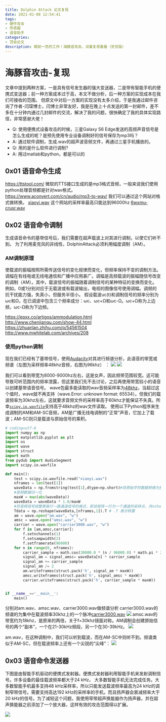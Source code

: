 ```yaml
---
title: Dolphin Attack 论文复现
date: 2021-01-08 12:54:41
tags:
- 硬件攻击
- 传感器
- 语音助手
categories:
- 顶会论文
description: 眼前一亮的工作！海豚音攻击，试着复现看看（贫穷版）
---
```


# 海豚音攻击-复现
文章中提到两种方案，一是具有信号发生器的强大变送器，二是带有智能手机的便携式变送器；前一种方案成本过于高，本文不做分析，后一种方案的实现成本在我们可接收的范围。
但原文中对后一方案的实现没有太多介绍，于是我通过邮件咨询了作者-闫琛博士，闫博士非常友好，我是在晚上十点发送的第一封邮件，差不多在十分钟内通过几封邮件的交流，解决了我的问题，很快确定了我的具体实现路径，非常感谢大佬！
* Q: 使用便携式设备攻击的时候，三星Galaxy S6 Edge发送的高频声音信号是怎么生成的呢？是预先使用专业设备调制好的信号保存为mp3吗？
* A: 通过软件调制，生成.wav的超声波音频文件，再通过三星手机播放的。
* Q: 用的是什么软件进行调制?
* A: 用过matlab和python，都是可以的

## 0x01 语音命令生成

https://ttstool.com/
微软的TTS接口生成的是mp3格式音频，一般来说我们使用python处理音频都是针对wav格式。
https://www.aconvert.com/cn/audio/mp3-to-wav/
我们可以通过这个网站对格式做转换。
[xiaoyi.wav](https://coolyim.quip.com/-/blob/OVVAAAmjZcr/Eq9qXdQ7_eD5KQaR33wCCw?name=xiaoyi.wav)
这个网站的采样率最高只能达到96000hz
[6wxmu-crusr.wav](https://coolyim.quip.com/-/blob/OVVAAAmjZcr/aZfltfEV_ZxV1LCGznB1OA?name=6wxmu-crusr.wav)

## 0x02 语音命令调制

生成语音命令的基带信号后，我们需要在超声载波上对其进行调制，以使它们听不到。 为了利用麦克风的非线性，DolphinAttack必须利用幅度调制（AM）。
### AM调制原理
使载波的振幅按照所需传送信号的变化规律而变化，但频率保持不变的调制方法。调幅在有线电或无线电通信和广播中应用甚广。调幅是高频载波的振幅随信号改变的调制（AM）。其中，载波信号的振幅随着调制信号的某种特征的变换而变化。例如，0或1分别对应于无载波或有载波输出，电视的图像信号使用调幅。调频的抗干扰能力强，失真小，但服务半径小。
假设载波uc(t)和调制信号的频率分别为ωc和Ω，在已调波中包含三个频率成分：ωc、ωc+Ω和ωc-Ω。ωc+Ω称为上边频，ωc-Ω称为下边频。

https://epxx.co/artigos/ammodulation.html
http://www.chenjianqu.com/show-44.html
https://zhuanlan.zhihu.com/p/54561504
http://www.mwhitelab.com/archives/208


### 使用python调制

现在我们已经有了基带信号，使用[Audacity](https://www.fosshub.com/Audacity.html)对其进行频谱分析，此语音的带宽或频谱（左图为采样频率48khz音频，右图为96khz） ：
![](https://res.cloudinary.com/dozyfkbg3/image/upload/v1610082052/Dolphin%20Attack/08_YW7UW_PS_TOE_LZZY.png)
![](https://res.cloudinary.com/dozyfkbg3/image/upload/v1610082052/Dolphin%20Attack/WGD_U453KYP3M3_2639_5I.png)

我们可以看到带宽为8000-9000hz左右，这是女声，因此频带范围较宽。这可能导致可听范围内的频率泄露，但这里我们先不去讨论，之后再使用带宽较小的语音以创建基带语音信号。
wave包最多能读取的wav音频采样率为[48khz](https://github.com/jiaaro/pydub/issues/134)，当超过这个值时，wave就不再支持（wave.Error: unknown format: 65534）。但我们的载波频率为30khz左右，这就要求音频文件的采样率高于60khz才能保证不失真。所幸[`scipy.io.wavfile`](https://kite.com/python/docs/scipy.io.wavfile)支持高于48khz的wav文件读取。
使用以下Python程序来生成调制的AM和AM-SC音频，AM是广播无线电调制的“正常”声音，它加上了载波；AM-SC则只是载波与原始信号的乘积。


```python
# coding=utf-8
import numpy as np
import matplotlib.pyplot as plt
import os
import wave
import struct
import math
from pydub import AudioSegment
import scipy.io.wavfile

def main():
    test = scipy.io.wavfile.read("xiaoyi.wav")
    nframes = len(test[1])
    waveData = np.fromstring(test[1],dtype=np.short)#将原始字符数据转换为整数
    #音频数据归一化
    maxW = max(abs(waveData))
    waveData = waveData * 1.0/maxW
    #将音频信号规整乘每行一路通道信号的格式，即该矩阵一行为一个通道的采样点，共nchannels行
    Tdata = np.reshape(waveData,[nframes,1]).T # .T 表示转置
    am = wave.open("am.wav", "w")
    amsc = wave.open("amsc.wav", "w")
    carrier = wave.open("carrier3000.wav", "w")
    for f in [am,amsc,carrier]:
        f.setnchannels(1)
        f.setsampwidth(2)
        f.setframerate(96000)
    for n in range(0, nframes):
        carrier_sample = math.cos(30000.0 * (n / 96000.0) * math.pi * 2)
        signal_am = signal_amsc= waveData[n] * carrier_sample
        signal_am += carrier_sample
        signal_am /= 2
        am.writeframes(struct.pack('h', signal_am * maxW))
        amsc.writeframes(struct.pack('h', signal_amsc * maxW))
        carrier.writeframes(struct.pack('h', carrier_sample * maxW))


if __name__=='__main__':
    main()
```


分别对am.wav、amsc.wav、carrier3000.wav做频谱分析
carrier3000.wav的频谱的为集中在载波频率30khz上的一个脉冲[carrier3000.wav](https://coolyim.quip.com/-/blob/OVVAAAmjZcr/9RE4Z0lCs1WACO75zLTAhA?name=carrier3000.wav)
![](https://res.cloudinary.com/dozyfkbg3/image/upload/v1610082051/Dolphin%20Attack/K5447O57_S___A_O_Q3V.png)
amsc.wav的带宽约为18khz，是原来的两倍，关于f=30khz镜面对称。AM调制会创建原始信号的两个“副本”，一个在21-30kHz频段，另一个在30-39kHz。
![](https://res.cloudinary.com/dozyfkbg3/image/upload/v1610082052/Dolphin%20Attack/OPSXK_21_7R24_I_NIWM0_8.png)

am.wav，在这种调制中，我们可以听到载波，而在AM-SC中则听不到。频谱类似于AM-SC，但在载波频率上还有一个尖锐的“尖峰”：
![](https://res.cloudinary.com/dozyfkbg3/image/upload/v1610082051/Dolphin%20Attack/G8_K4_ZG__PE2CQ_5_UYY.png)


## 0x03 语音命令发送器
下图是由智能手机驱动的便携式发射器。便携式发射器利用智能手机来发射调制信号。许多设备的最佳载波频率都大于24 kHz， 大多数智能手机无法完成任务。大多数智能手机最多支持48 kHz采样率，所以只能发送载波频率最高为24 kHz的调制窄带信号。需要支持高达192 kHz的采样率的手机，而且扬声器会衰减频率大于20 kHz的信号。为了减轻这个问题，我使用窄带超声换能器作为扬声器，并在超声换能器之前添加了一个放大器，这样有效的攻击范围得以扩展。

![](https://res.cloudinary.com/dozyfkbg3/image/upload/v1610082508/Dolphin%20Attack/Snipaste_2021-01-08_13-06-55.png)
